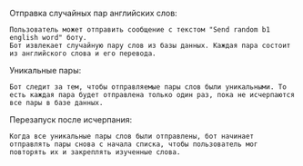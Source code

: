 Отправка случайных пар английских слов:

    Пользователь может отправить сообщение с текстом "Send random b1 english word" боту.
    Бот извлекает случайную пару слов из базы данных. Каждая пара состоит из английского слова и его перевода.

Уникальные пары:

    Бот следит за тем, чтобы отправляемые пары слов были уникальными. То есть каждая пара будет отправлена только один раз, пока не исчерпаются все пары в базе данных.

Перезапуск после исчерпания:

    Когда все уникальные пары слов были отправлены, бот начинает отправлять пары снова с начала списка, чтобы пользователь мог повторять их и закреплять изученные слова.
